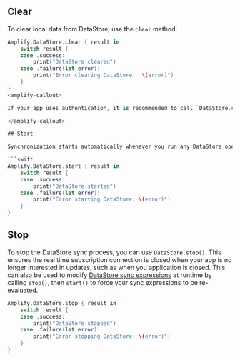 ## Clear

To clear local data from DataStore, use the `clear` method:

```swift
Amplify.DataStore.clear { result in
    switch result {
    case .success:
        print("DataStore cleared")
    case .failure(let error):
        print("Error clearing DataStore:  \(error)")
    }
}
<amplify-callout>

If your app uses authentication, it is recommended to call `DataStore.clear()` on sign-in or sign-out to remove any user-specific data. In scenarios where a mobile device can be shared by several users, calling `DataStore.clear()` will ensure that data does not leak from one user to another.

</amplify-callout>

## Start

Synchronization starts automatically whenever you run any DataStore operation (`query()`, `save()`, `delete()`, `observe()`.) You can also explicitly begin the process with `DataStore.start()`:

```swift
Amplify.DataStore.start { result in
    switch result {
    case .success:
        print("DataStore started")
    case .failure(let error):
        print("Error starting DataStore: \(error)")
    }
}
```

## Stop

To stop the DataStore sync process, you can use `DataStore.stop()`.  This ensures the real time subscription connection is closed when your app is no longer interested in updates, such as when you application is closed.  This can also be used to modify [DataStore sync expressions](~/lib/datastore/sync.md) at runtime by calling `stop()`, then `start()` to force your sync expressions to be re-evaluated.

```swift
Amplify.DataStore.stop { result in
    switch result {
    case .success:
        print("DataStore stopped")
    case .failure(let error):
        print("Error stopping DataStore: \(error)")
    }
}
```
